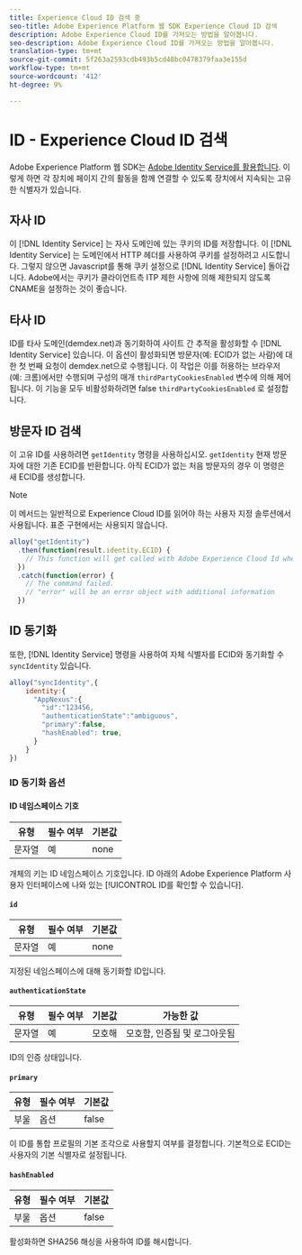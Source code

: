 ```yaml
---
title: Experience Cloud ID 검색 중
seo-title: Adobe Experience Platform 웹 SDK Experience Cloud ID 검색
description: Adobe Experience Cloud ID를 가져오는 방법을 알아봅니다.
seo-description: Adobe Experience Cloud ID를 가져오는 방법을 알아봅니다.
translation-type: tm+mt
source-git-commit: 5f263a2593cdb493b5cd48bc0478379faa3e155d
workflow-type: tm+mt
source-wordcount: '412'
ht-degree: 9%

---
```



# ID - Experience Cloud ID 검색

Adobe Experience Platform 웹 SDK는 [Adobe Identity Service를 활용합니다](../../identity-service/ecid.md). 이렇게 하면 각 장치에 페이지 간의 활동을 함께 연결할 수 있도록 장치에서 지속되는 고유한 식별자가 있습니다.

## 자사 ID

이 [!DNL Identity Service] 는 자사 도메인에 있는 쿠키의 ID를 저장합니다. 이 [!DNL Identity Service] 는 도메인에서 HTTP 헤더를 사용하여 쿠키를 설정하려고 시도합니다. 그렇지 않으면 Javascript를 통해 쿠키 설정으로 [!DNL Identity Service] 돌아갑니다. Adobe에서는 쿠키가 클라이언트측 ITP 제한 사항에 의해 제한되지 않도록 CNAME을 설정하는 것이 좋습니다.

## 타사 ID

ID를 타사 도메인(demdex.net)과 동기화하여 사이트 간 추적을 활성화할 수 [!DNL Identity Service] 있습니다. 이 옵션이 활성화되면 방문자(예: ECID가 없는 사람)에 대한 첫 번째 요청이 demdex.net으로 수행됩니다. 이 작업은 이를 허용하는 브라우저(예: 크롬)에서만 수행되며 구성의 매개 `thirdPartyCookiesEnabled` 변수에 의해 제어됩니다. 이 기능을 모두 비활성화하려면 false `thirdPartyCookiesEnabled` 로 설정합니다.

## 방문자 ID 검색

이 고유 ID를 사용하려면 `getIdentity` 명령을 사용하십시오. `getIdentity` 현재 방문자에 대한 기존 ECID를 반환합니다. 아직 ECID가 없는 처음 방문자의 경우 이 명령은 새 ECID를 생성합니다.

>[!NOTE]
>
>이 메서드는 일반적으로 Experience Cloud ID를 읽어야 하는 사용자 지정 솔루션에서 사용됩니다. 표준 구현에서는 사용되지 않습니다.

```javascript
alloy("getIdentity")
  .then(function(result.identity.ECID) {
    // This function will get called with Adobe Experience Cloud Id when the command promise is resolved
  })
  .catch(function(error) {
    // The command failed.
    // "error" will be an error object with additional information
  })
```

## ID 동기화

또한, [!DNL Identity Service] 명령을 사용하여 자체 식별자를 ECID와 동기화할 수 `syncIdentity` 있습니다.

```javascript
alloy("syncIdentity",{
    identity:{
      "AppNexus":{
        "id":"123456,
        "authenticationState":"ambiguous",
        "primary":false,
        "hashEnabled": true,
      }
    }
})
```

### ID 동기화 옵션

#### ID 네임스페이스 기호

| **유형** | **필수 여부** | **기본값** |
| -------- | ------------ | ----------------- |
| 문자열 | 예 | none |

개체의 키는 ID 네임스페이스 [](../../identity-service/namespaces.md) 기호입니다. ID 아래의 Adobe Experience Platform 사용자 인터페이스에 나와 있는 [!UICONTROL ID를 확인할 수 있습니다].

#### `id`

| **유형** | **필수 여부** | **기본값** |
| -------- | ------------ | ----------------- |
| 문자열 | 예 | none |

지정된 네임스페이스에 대해 동기화할 ID입니다.

#### `authenticationState`

| **유형** | **필수 여부** | **기본값** | **가능한 값** |
| -------- | ------------ | ----------------- | ------------------------------------ |
| 문자열 | 예 | 모호해 | 모호함, 인증됨 및 로그아웃됨 |

ID의 인증 상태입니다.

#### `primary`

| **유형** | **필수 여부** | **기본값** |
| -------- | ------------ | ----------------- |
| 부울 | 옵션 | false |

이 ID를 통합 프로필의 기본 조각으로 사용할지 여부를 결정합니다. 기본적으로 ECID는 사용자의 기본 식별자로 설정됩니다.

#### `hashEnabled`

| **유형** | **필수 여부** | **기본값** |
| -------- | ------------ | ----------------- |
| 부울 | 옵션 | false |

활성화하면 SHA256 해싱을 사용하여 ID를 해시합니다.
